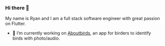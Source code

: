 ### Hi there 👋

<!--
**ryanhoo/ryanhoo** is a ✨ _special_ ✨ repository because its `README.md` (this file) appears on your GitHub profile.

Here are some ideas to get you started:

- 🔭 I’m currently working on ...
- 🌱 I’m currently learning ...
- 👯 I’m looking to collaborate on ...
- 🤔 I’m looking for help with ...
- 💬 Ask me about ...
- 📫 How to reach me: ...
- 😄 Pronouns: ...
- ⚡ Fun fact: ...
-->

My name is Ryan and I am a full stack software engineer with great passion on Flutter.

- 🔭 I’m currently working on [Aboutbirds](https://aboutbirds.app/), an app for birders to identify birds with photo/audio.
